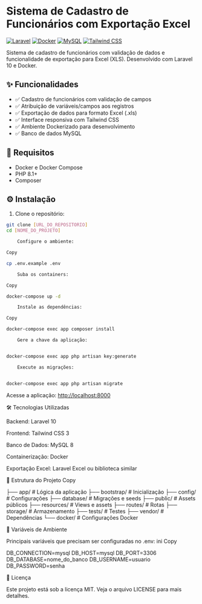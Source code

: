 # Sistema de Cadastro de Funcionários com Exportação Excel

[![Laravel](https://img.shields.io/badge/Laravel-10.x-FF2D20?logo=laravel)](https://laravel.com)
[![Docker](https://img.shields.io/badge/Docker-✓-2496ED?logo=docker)](https://www.docker.com/)
[![MySQL](https://img.shields.io/badge/MySQL-8.x-4479A1?logo=mysql)](https://www.mysql.com/)
[![Tailwind CSS](https://img.shields.io/badge/Tailwind_CSS-3.x-06B6D4?logo=tailwind-css)](https://tailwindcss.com/)

Sistema de cadastro de funcionários com validação de dados e funcionalidade de exportação para Excel (XLS). Desenvolvido com Laravel 10 e Docker.

## ✨ Funcionalidades

- ✅ Cadastro de funcionários com validação de campos
- ✅ Atribuição de variáveis/campos aos registros
- ✅ Exportação de dados para formato Excel (.xls)
- ✅ Interface responsiva com Tailwind CSS
- ✅ Ambiente Dockerizado para desenvolvimento
- ✅ Banco de dados MySQL

## 🚀 Requisitos

- Docker e Docker Compose
- PHP 8.1+
- Composer

## ⚙️ Instalação

1. Clone o repositório:

```bash
git clone [URL_DO_REPOSITORIO]
cd [NOME_DO_PROJETO]

    Configure o ambiente:
```

```bash
Copy

cp .env.example .env

    Suba os containers:
```

```bash
Copy

docker-compose up -d

    Instale as dependências:
```

```bash
Copy

docker-compose exec app composer install

    Gere a chave da aplicação:
```

```bash

docker-compose exec app php artisan key:generate

    Execute as migrações:
```

```bash

docker-compose exec app php artisan migrate
```

Acesse a aplicação:
<http://localhost:8000>

🛠️ Tecnologias Utilizadas

Backend: Laravel 10

Frontend: Tailwind CSS 3

Banco de Dados: MySQL 8

Containerização: Docker

Exportação Excel: Laravel Excel ou biblioteca similar

📝 Estrutura do Projeto
Copy

├── app/               # Lógica da aplicação
├── bootstrap/         # Inicialização
├── config/            # Configurações
├── database/          # Migrações e seeds
├── public/            # Assets públicos
├── resources/         # Views e assets
├── routes/            # Rotas
├── storage/           # Armazenamento
├── tests/             # Testes
├── vendor/            # Dependências
└── docker/            # Configurações Docker

📌 Variáveis de Ambiente

Principais variáveis que precisam ser configuradas no .env:
ini
Copy

DB_CONNECTION=mysql
DB_HOST=mysql
DB_PORT=3306
DB_DATABASE=nome_do_banco
DB_USERNAME=usuario
DB_PASSWORD=senha

📄 Licença

Este projeto está sob a licença MIT. Veja o arquivo LICENSE para mais detalhes.
